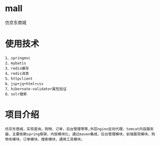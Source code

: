 # mall
仿京东商城
# 使用技术
```
1、springmvc
2、mybatis
3、redis缓存
4、redis消息
5、httpclient
6、jsp+jq+html+css
7、hibernate-validator属性验证
8、solr搜索
```
# 项目介绍
```
仿京东商城，实现查询，购物，订单，后台管理等等,外层nginx反向代理，tomcat内容服务器，主要依赖spring框架，内部模块化，通过maven集成，后台管理模块，前端展现模块，购物车模块，订单模块，搜索模块，通用工具模块。
```
